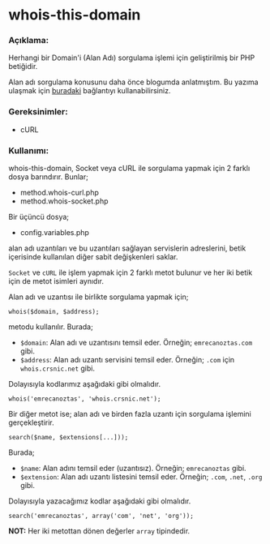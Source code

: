# whois-this-domain

### Açıklama:
Herhangi bir Domain'i (Alan Adı) sorgulama işlemi için geliştirilmiş bir PHP betiğidir. 

Alan adı sorgulama konusunu daha önce blogumda anlatmıştım. Bu yazıma ulaşmak için [buradaki](http://emrecanoztas.com/php-ile-domain-sorgulama/) bağlantıyı kullanabilirsiniz.

### Gereksinimler:
- cURL

### Kullanımı:
whois-this-domain, Socket veya cURL ile sorgulama yapmak için 2 farklı dosya barındırır. Bunlar;
+ method.whois-curl.php
+ method.whois-socket.php

Bir üçüncü dosya;
+ config.variables.php

alan adı uzantıları ve bu uzantıları sağlayan servislerin adreslerini, betik içerisinde kullanılan diğer sabit değişkenleri saklar.

`Socket` ve `cURL` ile işlem yapmak için 2 farklı metot bulunur ve her iki betik için de metot isimleri aynıdır.

Alan adı ve uzantısı ile birlikte sorgulama yapmak için;

```
whois($domain, $address);
```

metodu kullanılır. Burada;
+ `$domain`: Alan adı ve uzantısını temsil eder. Örneğin; `emrecanoztas.com` gibi.
+ `$address`: Alan adı uzantı servisini temsil eder. Örneğin; `.com` için `whois.crsnic.net` gibi.

Dolayısıyla kodlarımız aşağıdaki gibi olmalıdır.

```
whois('emrecanoztas', 'whois.crsnic.net');
```

Bir diğer metot ise; alan adı ve birden fazla uzantı için sorgulama işlemini gerçekleştirir.

```
search($name, $extensions[...]));
```
Burada;
+ `$name`: Alan adını temsil eder (uzantısız). Örneğin; `emrecanoztas` gibi.
+ `$extension`: Alan adı uzantı listesini temsil eder. Örneğin; `.com`, `.net`, `.org` gibi.

Dolayısıyla yazacağımız kodlar aşağıdaki gibi olmalıdır.
```
search('emrecanoztas', array('com', 'net', 'org'));
```

**NOT:** Her iki metottan dönen değerler `array` tipindedir.
